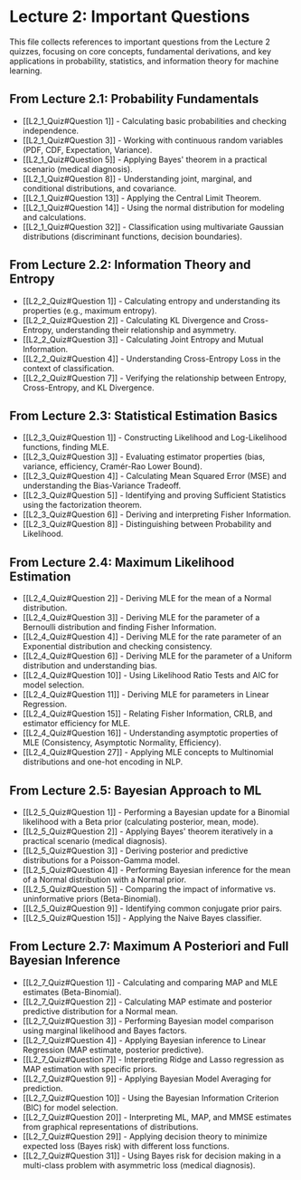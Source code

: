 # Lecture 2: Important Questions

This file collects references to important questions from the Lecture 2 quizzes, focusing on core concepts, fundamental derivations, and key applications in probability, statistics, and information theory for machine learning.

## From Lecture 2.1: Probability Fundamentals
- [[L2_1_Quiz#Question 1]] - Calculating basic probabilities and checking independence.
- [[L2_1_Quiz#Question 3]] - Working with continuous random variables (PDF, CDF, Expectation, Variance).
- [[L2_1_Quiz#Question 5]] - Applying Bayes' theorem in a practical scenario (medical diagnosis).
- [[L2_1_Quiz#Question 8]] - Understanding joint, marginal, and conditional distributions, and covariance.
- [[L2_1_Quiz#Question 13]] - Applying the Central Limit Theorem.
- [[L2_1_Quiz#Question 14]] - Using the normal distribution for modeling and calculations.
- [[L2_1_Quiz#Question 32]] - Classification using multivariate Gaussian distributions (discriminant functions, decision boundaries).

## From Lecture 2.2: Information Theory and Entropy
- [[L2_2_Quiz#Question 1]] - Calculating entropy and understanding its properties (e.g., maximum entropy).
- [[L2_2_Quiz#Question 2]] - Calculating KL Divergence and Cross-Entropy, understanding their relationship and asymmetry.
- [[L2_2_Quiz#Question 3]] - Calculating Joint Entropy and Mutual Information.
- [[L2_2_Quiz#Question 4]] - Understanding Cross-Entropy Loss in the context of classification.
- [[L2_2_Quiz#Question 7]] - Verifying the relationship between Entropy, Cross-Entropy, and KL Divergence.

## From Lecture 2.3: Statistical Estimation Basics
- [[L2_3_Quiz#Question 1]] - Constructing Likelihood and Log-Likelihood functions, finding MLE.
- [[L2_3_Quiz#Question 3]] - Evaluating estimator properties (bias, variance, efficiency, Cramér-Rao Lower Bound).
- [[L2_3_Quiz#Question 4]] - Calculating Mean Squared Error (MSE) and understanding the Bias-Variance Tradeoff.
- [[L2_3_Quiz#Question 5]] - Identifying and proving Sufficient Statistics using the factorization theorem.
- [[L2_3_Quiz#Question 6]] - Deriving and interpreting Fisher Information.
- [[L2_3_Quiz#Question 8]] - Distinguishing between Probability and Likelihood.

## From Lecture 2.4: Maximum Likelihood Estimation
- [[L2_4_Quiz#Question 2]] - Deriving MLE for the mean of a Normal distribution.
- [[L2_4_Quiz#Question 3]] - Deriving MLE for the parameter of a Bernoulli distribution and finding Fisher Information.
- [[L2_4_Quiz#Question 4]] - Deriving MLE for the rate parameter of an Exponential distribution and checking consistency.
- [[L2_4_Quiz#Question 6]] - Deriving MLE for the parameter of a Uniform distribution and understanding bias.
- [[L2_4_Quiz#Question 10]] - Using Likelihood Ratio Tests and AIC for model selection.
- [[L2_4_Quiz#Question 11]] - Deriving MLE for parameters in Linear Regression.
- [[L2_4_Quiz#Question 15]] - Relating Fisher Information, CRLB, and estimator efficiency for MLE.
- [[L2_4_Quiz#Question 16]] - Understanding asymptotic properties of MLE (Consistency, Asymptotic Normality, Efficiency).
- [[L2_4_Quiz#Question 27]] - Applying MLE concepts to Multinomial distributions and one-hot encoding in NLP.

## From Lecture 2.5: Bayesian Approach to ML
- [[L2_5_Quiz#Question 1]] - Performing a Bayesian update for a Binomial likelihood with a Beta prior (calculating posterior, mean, mode).
- [[L2_5_Quiz#Question 2]] - Applying Bayes' theorem iteratively in a practical scenario (medical diagnosis).
- [[L2_5_Quiz#Question 3]] - Deriving posterior and predictive distributions for a Poisson-Gamma model.
- [[L2_5_Quiz#Question 4]] - Performing Bayesian inference for the mean of a Normal distribution with a Normal prior.
- [[L2_5_Quiz#Question 5]] - Comparing the impact of informative vs. uninformative priors (Beta-Binomial).
- [[L2_5_Quiz#Question 9]] - Identifying common conjugate prior pairs.
- [[L2_5_Quiz#Question 15]] - Applying the Naive Bayes classifier.

## From Lecture 2.7: Maximum A Posteriori and Full Bayesian Inference
- [[L2_7_Quiz#Question 1]] - Calculating and comparing MAP and MLE estimates (Beta-Binomial).
- [[L2_7_Quiz#Question 2]] - Calculating MAP estimate and posterior predictive distribution for a Normal mean.
- [[L2_7_Quiz#Question 3]] - Performing Bayesian model comparison using marginal likelihood and Bayes factors.
- [[L2_7_Quiz#Question 4]] - Applying Bayesian inference to Linear Regression (MAP estimate, posterior predictive).
- [[L2_7_Quiz#Question 7]] - Interpreting Ridge and Lasso regression as MAP estimation with specific priors.
- [[L2_7_Quiz#Question 9]] - Applying Bayesian Model Averaging for prediction.
- [[L2_7_Quiz#Question 10]] - Using the Bayesian Information Criterion (BIC) for model selection.
- [[L2_7_Quiz#Question 20]] - Interpreting ML, MAP, and MMSE estimates from graphical representations of distributions.
- [[L2_7_Quiz#Question 29]] - Applying decision theory to minimize expected loss (Bayes risk) with different loss functions.
- [[L2_7_Quiz#Question 31]] - Using Bayes risk for decision making in a multi-class problem with asymmetric loss (medical diagnosis).
